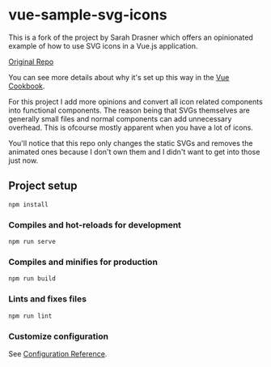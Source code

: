 # vue-sample-svg-icons

This is a fork of the project by Sarah Drasner which offers an opinionated example of how to use SVG icons in a Vue.js application.

[Original Repo](https://sdras.github.io/vue-sample-svg-icons/)

You can see more details about why it's set up this way in the [Vue Cookbook](https://vuejs.org/v2/cookbook/editable-svg-icons.html).

For this project I add more opinions and convert all icon related components into functional components.
The reason being that SVGs themselves are generally small files and normal components can add unnecessary overhead. This is ofcourse mostly apparent when you have a lot of icons.

You'll notice that this repo only changes the static SVGs and removes the animated ones because I don't own them and I didn't want to get into those just now.

## Project setup
```
npm install
```

### Compiles and hot-reloads for development
```
npm run serve
```

### Compiles and minifies for production
```
npm run build
```

### Lints and fixes files
```
npm run lint
```

### Customize configuration
See [Configuration Reference](https://cli.vuejs.org/config/).
